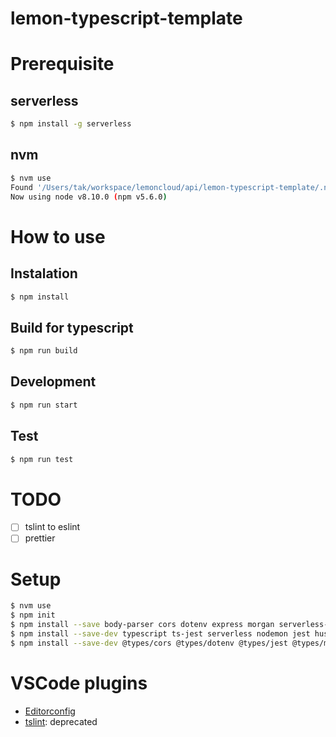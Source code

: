 # lemon-typescript-template

# Prerequisite

## serverless

```bash
$ npm install -g serverless
```

## nvm

```bash
$ nvm use
Found '/Users/tak/workspace/lemoncloud/api/lemon-typescript-template/.nvmrc' with version <8.10.0>
Now using node v8.10.0 (npm v5.6.0)
```

# How to use

## Instalation

```bash
$ npm install
```

## Build for typescript

```bash
$ npm run build
```

## Development

```bash
$ npm run start
```

## Test

```bash
$ npm run test
```

# TODO
- [ ] tslint to eslint
- [ ] prettier 

# Setup

```bash
$ nvm use
$ npm init 
$ npm install --save body-parser cors dotenv express morgan serverless-http winston
$ npm install --save-dev typescript ts-jest serverless nodemon jest husky concurrently
$ npm install --save-dev @types/cors @types/dotenv @types/jest @types/morgan @types/winston
```

# VSCode plugins
- [Editorconfig](https://marketplace.visualstudio.com/items?itemName=EditorConfig.EditorConfig)
- [tslint](https://marketplace.visualstudio.com/items?itemName=eg2.tslint): deprecated
